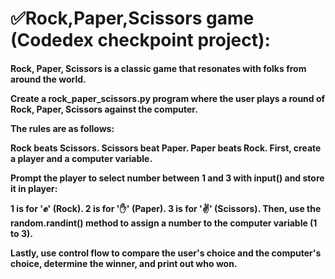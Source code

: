 <h1>✅Rock,Paper,Scissors game (Codedex checkpoint project):</h1>
<h4>Rock, Paper, Scissors is a classic game that resonates with folks from around the world.

Create a rock_paper_scissors.py program where the user plays a round of Rock, Paper, Scissors against the computer.

The rules are as follows:

Rock beats Scissors.
Scissors beat Paper.
Paper beats Rock.
First, create a player and a computer variable.

Prompt the player to select number between 1 and 3 with input() and store it in player:

1 is for '✊' (Rock).
2 is for '✋' (Paper).
3 is for '✌️' (Scissors).
Then, use the random.randint() method to assign a number to the computer variable (1 to 3).

Lastly, use control flow to compare the user's choice and the computer's choice, determine the winner, and print out who won.</h4>
